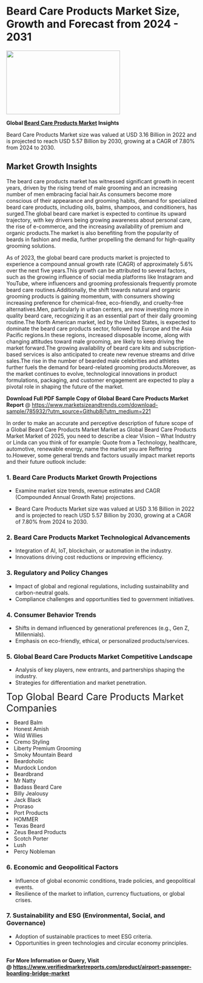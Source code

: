 <H1>Beard Care Products Market Size, Growth and Forecast from 2024 - 2031</H1><img class="aligncenter size-medium wp-image-584254" src="https://thirdeyenews.in/wp-content/uploads/2024/09/Global-Market-Research-300x168.jpeg" alt="" width="300" height="168" /><p><strong>Global&nbsp;<a href="https://www.marketsizeandtrends.com/download-sample/785932/?utm_source=Github8j?utm_medium=221">Beard Care Products Market</a> Insights</strong></p><p>Beard Care Products Market size was valued at USD 3.16 Billion in 2022 and is projected to reach USD 5.57 Billion by 2030, growing at a CAGR of 7.80% from 2024 to 2030.</p><p><h2>Market Growth Insights</h2> <p>The beard care products market has witnessed significant growth in recent years, driven by the rising trend of male grooming and an increasing number of men embracing facial hair.As consumers become more conscious of their appearance and grooming habits, demand for specialized beard care products, including oils, balms, shampoos, and conditioners, has surged.The global beard care market is expected to continue its upward trajectory, with key drivers being growing awareness about personal care, the rise of e-commerce, and the increasing availability of premium and organic products.The market is also benefiting from the popularity of beards in fashion and media, further propelling the demand for high-quality grooming solutions.</p> <p>As of 2023, the global beard care products market is projected to experience a compound annual growth rate (CAGR) of approximately 5.6% over the next five years.This growth can be attributed to several factors, such as the growing influence of social media platforms like Instagram and YouTube, where influencers and grooming professionals frequently promote beard care routines.Additionally, the shift towards natural and organic grooming products is gaining momentum, with consumers showing increasing preference for chemical-free, eco-friendly, and cruelty-free alternatives.Men, particularly in urban centers, are now investing more in quality beard care, recognizing it as an essential part of their daily grooming routine.The North American market, led by the United States, is expected to dominate the beard care products sector, followed by Europe and the Asia Pacific regions.In these regions, increased disposable income, along with changing attitudes toward male grooming, are likely to keep driving the market forward.The growing availability of beard care kits and subscription-based services is also anticipated to create new revenue streams and drive sales.The rise in the number of bearded male celebrities and athletes further fuels the demand for beard-related grooming products.Moreover, as the market continues to evolve, technological innovations in product formulations, packaging, and customer engagement are expected to play a pivotal role in shaping the future of the market.</p><p><span class=""><strong>Download Full PDF Sample Copy of Global Beard Care Products Market Report</strong> @ <a href="https://www.marketsizeandtrends.com/download-sample/785932/?utm_source=Github8j?utm_medium=221" target="_blank">https://www.marketsizeandtrends.com/download-sample/785932/?utm_source=Github8j?utm_medium=221</a></span></p><p>In order to make an accurate and perceptive description of future scope of a Global&nbsp;Beard Care Products Market Market as Global&nbsp;Beard Care Products Market Market of 2025, you need to describe a clear Vision &ndash; What Industry or Linda can you think of for example: Quote from a Technology, healthcare, automotive, renewable energy, name the market you are Reffering to.However, some general trends and factors usually impact market reports and their future outlook include:</p><h3>1.&nbsp;<strong>Beard Care Products Market Growth Projections</strong></h3><ul><li>Examine market size trends, revenue estimates and CAGR (Compounded Annual Growth Rate) projections.</li><li><p>Beard Care Products Market size was valued at USD 3.16 Billion in 2022 and is projected to reach USD 5.57 Billion by 2030, growing at a CAGR of 7.80% from 2024 to 2030.</p></li></ul><h3>2.&nbsp;<strong>Beard Care Products Market Technological Advancements</strong></h3><ul><li>Integration of AI, IoT, blockchain, or automation in the industry.</li><li>Innovations driving cost reductions or improving efficiency.</li></ul><h3>3.&nbsp;<strong>Regulatory and Policy Changes</strong></h3><ul><li>Impact of global and regional regulations, including sustainability and carbon-neutral goals.</li><li>Compliance challenges and opportunities tied to government initiatives.</li></ul><h3>4.&nbsp;<strong>Consumer Behavior Trends</strong></h3><ul><li>Shifts in demand influenced by generational preferences (e.g., Gen Z, Millennials).</li><li>Emphasis on eco-friendly, ethical, or personalized products/services.</li></ul><h3>5.&nbsp;<strong>Global Beard Care Products Market Competitive Landscape</strong></h3><ul><li>Analysis of key players, new entrants, and partnerships shaping the industry.</li><li>Strategies for differentiation and market penetration.</li></ul><p data-pm-slice="1 1 []"><span style="color: inherit; font-family: inherit; font-size: 25px;">Top Global Beard Care Products Market Companies</span></p><div class="" data-test-id=""><p><li>Beard Balm</li><li> Honest Amish</li><li> Wild Willies</li><li> Cremo Styling</li><li> Liberty Premium Grooming</li><li> Smoky Mountain Beard</li><li> Beardoholic</li><li> Murdock London</li><li> Beardbrand</li><li> Mr Natty</li><li> Badass Beard Care</li><li> Billy Jealousy</li><li> Jack Black</li><li> Proraso</li><li> Port Products</li><li> HOMMER</li><li> Texas Beard</li><li> Zeus Beard Products</li><li> Scotch Porter</li><li> Lush</li><li> Percy Nobleman</li></p></div><h3>6.&nbsp;<strong>Economic and Geopolitical Factors</strong></h3><ul><li>Influence of global economic conditions, trade policies, and geopolitical events.</li><li>Resilience of the market to inflation, currency fluctuations, or global crises.</li></ul><h3>7.&nbsp;<strong>Sustainability and ESG (Environmental, Social, and Governance)</strong></h3><ul><li>Adoption of sustainable practices to meet ESG criteria.</li><li>Opportunities in green technologies and circular economy principles.</li></ul><h2><strong style="font-size: 14px;">For More Information or Query, Visit @&nbsp;</strong><a style="background-color: #ffffff; font-size: 14px;" href="https://www.marketsizeandtrends.com/report/beard-care-products-market/" target="_blank">https://www.verifiedmarketreports.com/product/airport-passenger-boarding-bridge-market</a></h2>